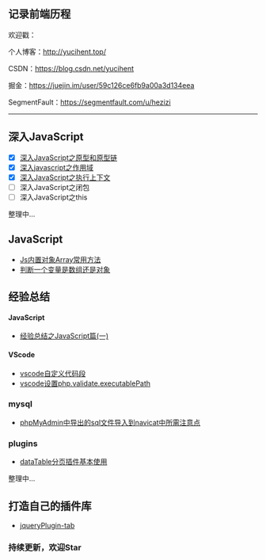 ## 记录前端历程


欢迎戳：

个人博客：http://yucihent.top/

CSDN：https://blog.csdn.net/yucihent

掘金：https://juejin.im/user/59c126ce6fb9a00a3d134eea

SegmentFault：https://segmentfault.com/u/hezizi

---

## 深入JavaScript
- [x] [深入JavaScript之原型和原型链](https://github.com/hezizi/myBlog/issues/1)
- [x] [深入javascript之作用域](https://github.com/hezizi/myBlog/issues/2)
- [x] [深入JavaScript之执行上下文](https://github.com/hezizi/myBlog/issues/3)
- [ ] 深入JavaScript之闭包
- [ ] 深入JavaScript之this

整理中...

## JavaScript
- [Js内置对象Array常用方法](https://github.com/hezizi/myBlog/issues/5)
- [判断一个变量是数组还是对象](https://github.com/hezizi/myBlog/issues/6)


## 经验总结
#### JavaScript
- [经验总结之JavaScript篇(一)](https://github.com/hezizi/myBlog/issues/4)

#### VScode
- [vscode自定义代码段](https://github.com/hezizi/myBlog/issues/7)
- [vscode设置php.validate.executablePath](https://github.com/hezizi/myBlog/issues/8)

### mysql
- [phpMyAdmin中导出的sql文件导入到navicat中所需注意点](https://github.com/hezizi/myBlog/issues/9)

### plugins
- [dataTable分页插件基本使用](https://github.com/hezizi/myBlog/issues/11)

整理中...

## 打造自己的插件库
- [jqueryPlugin-tab](https://github.com/hezizi/myBlog/issues/10)

### 持续更新，欢迎Star
